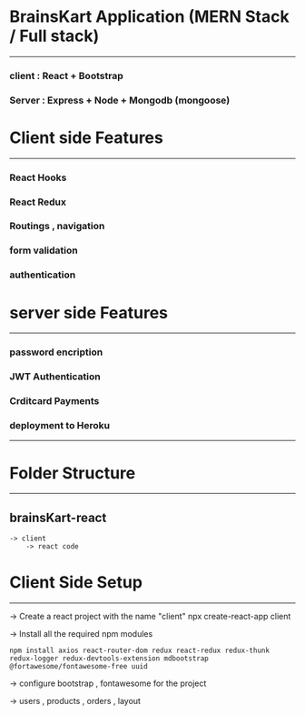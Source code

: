 
# BrainsKart Application (MERN Stack / Full stack)
------------------------------------------------
### client : React + Bootstrap
### Server : Express + Node + Mongodb (mongoose)

# Client side Features
--------------------
### React Hooks
### React Redux
### Routings , navigation
### form validation
### authentication

# server side Features
---------------------
### password encription
### JWT Authentication
### Crditcard Payments
### deployment to Heroku

-----------------------------------------
# Folder Structure
------------------------------------------
## brainsKart-react
	-> client 
		-> react code
	

# Client Side Setup
------------------
-> Create a react project with the name "client"
	npx create-react-app client 

-> Install all the required npm modules

	npm install axios react-router-dom redux react-redux redux-thunk redux-logger redux-devtools-extension mdbootstrap @fortawesome/fontawesome-free uuid
		
-> configure bootstrap , fontawesome for the project
	
-> users , products , orders , layout



